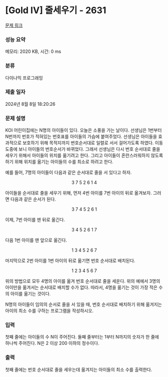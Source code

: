 # [Gold IV] 줄세우기 - 2631 

[문제 링크](https://www.acmicpc.net/problem/2631) 

### 성능 요약

메모리: 2020 KB, 시간: 0 ms

### 분류

다이나믹 프로그래밍

### 제출 일자

2024년 8월 8일 18:20:26

### 문제 설명

<p>KOI 어린이집에는 N명의 아이들이 있다. 오늘은 소풍을 가는 날이다. 선생님은 1번부터 N번까지 번호가 적혀있는 번호표를 아이들의 가슴에 붙여주었다. 선생님은 아이들을 효과적으로 보호하기 위해 목적지까지 번호순서대로 일렬로 서서 걸어가도록 하였다. 이동 도중에 보니 아이들의 번호순서가 바뀌었다. 그래서 선생님은 다시 번호 순서대로 줄을 세우기 위해서 아이들의 위치를 옮기려고 한다. 그리고 아이들이 혼란스러워하지 않도록 하기 위해 위치를 옮기는 아이들의 수를 최소로 하려고 한다.</p>

<p>예를 들어, 7명의 아이들이 다음과 같은 순서대로 줄을 서 있다고 하자.</p>

<p style="text-align: center;">3 7 5 2 6 1 4</p>

<p>아이들을 순서대로 줄을 세우기 위해, 먼저 4번 아이를 7번 아이의 뒤로 옮겨보자. 그러면 다음과 같은 순서가 된다.</p>

<p style="text-align: center;">3 7 4 5 2 6 1</p>

<p>이제, 7번 아이를 맨 뒤로 옮긴다.</p>

<p style="text-align: center;">3 4 5 2 6 1 7</p>

<p>다음 1번 아이를 맨 앞으로 옮긴다.</p>

<p style="text-align: center;">1 3 4 5 2 6 7</p>

<p>마지막으로 2번 아이를 1번 아이의 뒤로 옮기면 번호 순서대로 배치된다.</p>

<p style="text-align: center;">1 2 3 4 5 6 7</p>

<p>위의 방법으로 모두 4명의 아이를 옮겨 번호 순서대로 줄을 세운다. 위의 예에서 3명의 아이만을 옮겨서는 순서대로 배치할 수가 없다. 따라서, 4명을 옮기는 것이 가장 적은 수의 아이를 옮기는 것이다.</p>

<p>N명의 아이들이 임의의 순서로 줄을 서 있을 때, 번호 순서대로 배치하기 위해 옮겨지는 아이의 최소 수를 구하는 프로그램을 작성하시오.</p>

### 입력 

 <p>첫째 줄에는 아이들의 수 N이 주어진다. 둘째 줄부터는 1부터 N까지의 숫자가 한 줄에 하나씩 주어진다. N은 2 이상 200 이하의 정수이다.</p>

### 출력 

 <p>첫째 줄에는 번호 순서대로 줄을 세우는데 옮겨지는 아이들의 최소 수를 출력한다.</p>

